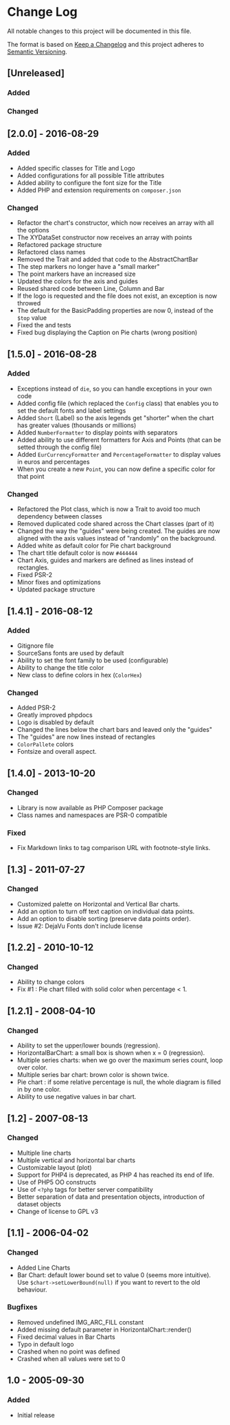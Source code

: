 # Change Log
All notable changes to this project will be documented in this file.

The format is based on [Keep a Changelog](http://keepachangelog.com/) 
and this project adheres to [Semantic Versioning](http://semver.org/).

## [Unreleased]
### Added

### Changed

## [2.0.0] - 2016-08-29
### Added
- Added specific classes for Title and Logo
- Added configurations for all possible Title attributes
- Added ability to configure the font size for the Title
- Added PHP and extension requirements on `composer.json`

### Changed
- Refactor the chart's constructor, which now receives an array with all the options
- The XYDataSet constructor now receives an array with points
- Refactored package structure
- Refactored class names
- Removed the Trait and added that code to the AbstractChartBar
- The step markers no longer have a "small marker"
- The point markers have an increased size
- Updated the colors for the axis and guides
- Reused shared code between Line, Column and Bar
- If the logo is requested and the file does not exist, an exception is now throwed
- The default for the BasicPadding properties are now 0, instead of the `$top` value
- Fixed the and tests
- Fixed bug displaying the Caption on Pie charts (wrong position) 

## [1.5.0] - 2016-08-28
### Added
- Exceptions instead of `die`, so you can handle exceptions in your own code
- Added config file (which replaced the `Config` class) that enables you to set the default fonts and label settings
- Added `Short` (Label) so the axis legends get "shorter" when the chart has greater values (thousands or millions)
- Added `NumberFormatter` to display points with separators
- Added ability to use different formatters for Axis and Points (that can be setted through the config file)
- Added `EurCurrencyFormatter` and `PercentageFormatter` to display values in euros and percentages
- When you create a new `Point`, you can now define a specific color for that point

### Changed
- Refactored the Plot class, which is now a Trait to avoid too much dependency between classes
- Removed duplicated code shared across the Chart classes (part of it)
- Changed the way the "guides" were being created. The guides are now aligned with the axis values instead of "randomly" on the background.
- Added white as default color for Pie chart background
- The chart title default color is now `#444444`
- Chart Axis, guides and markers are defined as lines instead of rectangles.
- Fixed PSR-2
- Minor fixes and optimizations
- Updated package structure

## [1.4.1] - 2016-08-12
### Added
- Gitignore file
- SourceSans fonts are used by default
- Ability to set the font family to be used (configurable)
- Ability to change the title color
- New class to define colors in hex (`ColorHex`)

### Changed
- Added PSR-2
- Greatly improved phpdocs
- Logo is disabled by default
- Changed the lines below the chart bars and leaved only the "guides"
- The "guides" are now lines instead of rectangles
- `ColorPallete` colors
- Fontsize and overall aspect.

## [1.4.0] - 2013-10-20
### Changed
- Library is now available as PHP Composer package
- Class names and namespaces are PSR-0 compatible

### Fixed
- Fix Markdown links to tag comparison URL with footnote-style links.

## [1.3] - 2011-07-27
### Changed
- Customized palette on Horizontal and Vertical Bar charts.
- Add an option to turn off text caption on individual data points.
- Add an option to disable sorting (preserve data points order).
- Issue #2: DejaVu Fonts don't include license

## [1.2.2] - 2010-10-12
### Changed
- Ability to change colors
- Fix #1 : Pie chart filled with solid color when percentage < 1.

## [1.2.1] - 2008-04-10
### Changed
- Ability to set the upper/lower bounds (regression).
- HorizontalBarChart: a small box is shown when x = 0 (regression).
- Multiple series charts: when we go over the maximum series count, loop over color.
- Multiple series bar chart: brown color is shown twice.
- Pie chart : if some relative percentage is null, the whole diagram is filled in by one color.
- Ability to use negative values in bar chart.
    
## [1.2] - 2007-08-13
### Changed
- Multiple line charts
- Multiple vertical and horizontal bar charts
- Customizable layout (plot)
- Support for PHP4 is deprecated, as PHP 4 has reached its end of life.
- Use of PHP5 OO constructs
- Use of `<?php` tags for better server compatibility
- Better separation of data and presentation objects, introduction of dataset objects
- Change of license to GPL v3

## [1.1] - 2006-04-02
### Changed
- Added Line Charts
- Bar Chart: default lower bound set to value 0 (seems more intuitive).
    Use `$chart->setLowerBound(null)` if you want to revert to the old behaviour.
    
### Bugfixes
- Removed undefined IMG_ARC_FILL constant
- Added missing default parameter in HorizontalChart::render()
- Fixed decimal values in Bar Charts
- Typo in default logo
- Crashed when no point was defined
- Crashed when all values were set to 0

## 1.0 - 2005-09-30
### Added
- Initial release